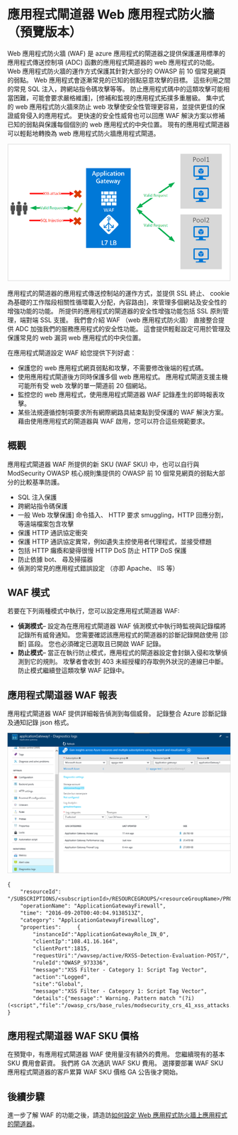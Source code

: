 <properties
   pageTitle="應用程式的閘道器的 Web 應用程式防火牆 (WAF) 簡介 |Microsoft Azure"
   description="此頁面將概要的 Web 應用程式防火牆 (WAF) 應用程式的閘道器 "
   documentationCenter="na"
   services="application-gateway"
   authors="amsriva"
   manager="rossort"
   editor="amsriva"/>
<tags
   ms.service="application-gateway"
   ms.devlang="na"
   ms.topic="hero-article"
   ms.tgt_pltfrm="na"
   ms.workload="infrastructure-services"
   ms.date="10/25/2016"
   ms.author="amsriva"/>

# <a name="application-gateway-web-application-firewall-preview"></a>應用程式閘道器 Web 應用程式防火牆 （預覽版本）

Web 應用程式防火牆 (WAF) 是 azure 應用程式的閘道器之提供保護運用標準的應用程式傳送控制項 (ADC) 函數的應用程式閘道器的 web 應用程式的功能。 Web 應用程式防火牆的運作方式保護其針對大部分的 OWASP 前 10 個常見網頁的弱點。 Web 應用程式會逐漸常見的已知的弱點惡意攻擊的目標。 這些利用之間的常見 SQL 注入，跨網站指令碼攻擊等等。 防止應用程式碼中的這類攻擊可能相當困難，可能會要求嚴格維護]，[修補和監視的應用程式拓撲多重層級。 集中式的 web 應用程式防火牆來防止 web 攻擊使安全性管理更容易，並提供更佳的保證威脅侵入的應用程式。 更快速的安全性威脅也可以回應 WAF 解決方案以修補已知的弱點與保護每個個別的 web 應用程式的中央位置。 現有的應用程式閘道器可以輕鬆地轉換為 web 應用程式防火牆應用程式閘道。

![imageURLroute](./media/application-gateway-webapplicationfirewall-overview/WAF1.png)

應用程式的閘道器的應用程式傳送控制站的運作方式，並提供 SSL 終止、 cookie 為基礎的工作階段相關性循環載入分配，內容路由]，來管理多個網站及安全性的增強功能的功能。 所提供的應用程式的閘道器的安全性增強功能包括 SSL 原則管理，端對端 SSL 支援。 我們會介紹 WAF （web 應用程式防火牆） 直接整合提供 ADC 加強我們的服務應用程式的安全性功能。 這會提供輕鬆設定可用於管理及保護常見的 web 漏洞 web 應用程式的中央位置。

在應用程式閘道設定 WAF 給您提供下列好處︰

- 保護您的 web 應用程式網頁弱點和攻擊，不需要修改後端的程式碼。
- 使用應用程式閘道後方同時保護多個 web 應用程式。 應用程式閘道支援主機可能所有受 web 攻擊的單一閘道前 20 個網站。
- 監控您的 web 應用程式，使用應用程式閘道器 WAF 記錄產生的即時報表攻擊。
- 某些法規遵循控制項要求所有網際網路具結束點到受保護的 WAF 解決方案。 藉由使用應用程式的閘道器與 WAF 啟用，您可以符合這些規範要求。

## <a name="overview"></a>概觀

應用程式閘道器 WAF 所提供的新 SKU (WAF SKU) 中，也可以自行與 ModSecurity OWASP 核心規則集提供的 OWASP 前 10 個常見網頁的弱點大部分的比較基準防護。

- SQL 注入保護
- 跨網站指令碼保護
- 一般 Web 攻擊保護] 命令插入、 HTTP 要求 smuggling，HTTP 回應分割，等遠端檔案包含攻擊
- 保護 HTTP 通訊協定衝突
- 保護 HTTP 通訊協定異常，例如遺失主控使用者代理程式，並接受標題
- 包括 HTTP 癱瘓和變得很慢 HTTP DoS 防止 HTTP DoS 保護
- 防止依據 bot、 尋及掃描器
- 偵測的常見的應用程式錯誤設定 （亦即 Apache、 IIS 等）

## <a name="waf-modes"></a>WAF 模式

若要在下列兩種模式中執行，您可以設定應用程式閘道器 WAF:

- **偵測模式**– 設定為在應用程式閘道器 WAF 偵測模式中執行時監視與記錄檔將記錄所有威脅通知。 您需要確認該應用程式的閘道器的診斷記錄開啟使用 [診斷] 區段。 您也必須確定已選取且已開啟 WAF 記錄。
- **防止模式**– 當正在執行防止模式，應用程式的閘道器設定會封鎖入侵和攻擊偵測到它的規則。 攻擊者會收到 403 未經授權的存取例外狀況的連線已中斷。 防止模式繼續登這類攻擊 WAF 記錄中。

## <a name="application-gateway-waf-reports"></a>應用程式閘道器 WAF 報表

應用程式閘道器 WAF 提供詳細報告偵測到每個威脅。 記錄整合 Azure 診斷記錄及通知記錄 json 格式。

![imageURLroute](./media/application-gateway-webapplicationfirewall-overview/waf2.png)

    {
        "resourceId": "/SUBSCRIPTIONS/<subscriptionId>/RESOURCEGROUPS/<resourceGroupName>/PROVIDERS/MICROSOFT.NETWORK/APPLICATIONGATEWAYS/<applicationGatewayName>",
        "operationName": "ApplicationGatewayFirewall",
        "time": "2016-09-20T00:40:04.9138513Z",
        "category": "ApplicationGatewayFirewallLog",
        "properties":     {
            "instanceId":"ApplicationGatewayRole_IN_0",
            "clientIp":"108.41.16.164",
            "clientPort":1815,
            "requestUri":"/wavsep/active/RXSS-Detection-Evaluation-POST/",
            "ruleId":"OWASP_973336",
            "message":"XSS Filter - Category 1: Script Tag Vector",
            "action":"Logged",
            "site":"Global",
            "message":"XSS Filter - Category 1: Script Tag Vector",
            "details":{"message":" Warning. Pattern match "(?i)(<script","file":"/owasp_crs/base_rules/modsecurity_crs_41_xss_attacks.conf","line":"14"}}
    }

## <a name="application-gateway-waf-sku-pricing"></a>應用程式閘道器 WAF SKU 價格

在預覽中，有應用程式閘道器 WAF 使用量沒有額外的費用。 您繼續現有的基本 SKU 費用會薪資。 我們將 GA 次通訊 WAF SKU 費用。 選擇要部署 WAF SKU 應用程式閘道器的客戶累算 WAF SKU 價格 GA 公告後才開始。

## <a name="next-steps"></a>後續步驟

進一步了解 WAF 的功能之後，請造訪[如何設定 Web 應用程式防火牆上應用程式的閘道器](application-gateway-web-application-firewall-portal.md)。
